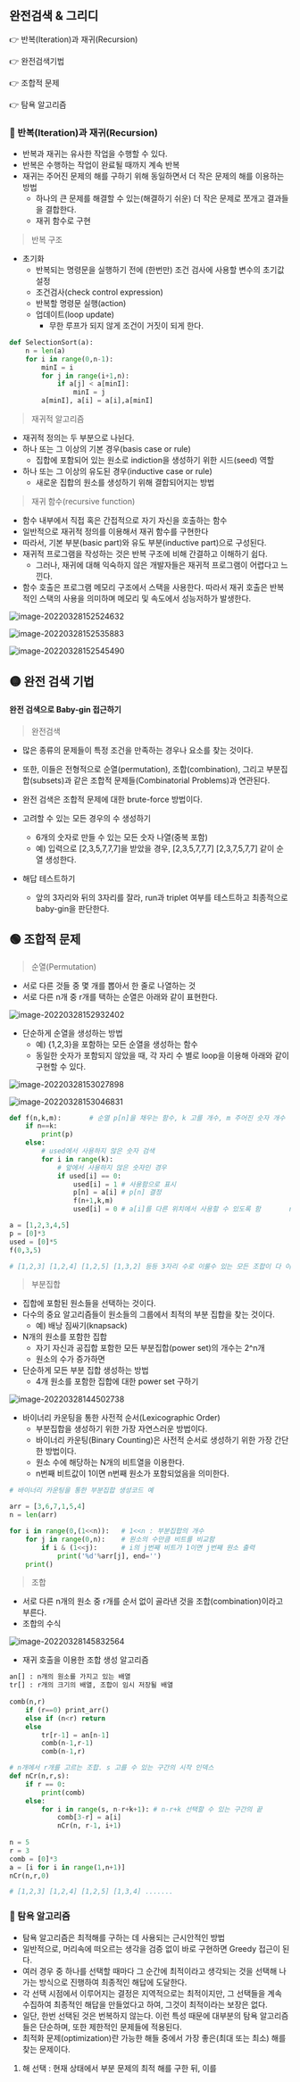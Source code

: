 ## 완전검색 & 그리디

👉 반복(Iteration)과 재귀(Recursion)

👉 완전검색기법

👉 조합적 문제

👉 탐욕 알고리즘



### 🔴 반복(Iteration)과 재귀(Recursion)

- 반복과 재귀는 유사한 작업을 수행할 수 있다.
- 반복은 수행하는 작업이 완료될 때까지 계속 반복
- 재귀는 주어진 문제의 해를 구하기 위해 동일하면서 더 작은 문제의 해를 이용하는 방법
  - 하나의 큰 문제를 해결할 수 있는(해결하기 쉬운) 더 작은 문제로 쪼개고 결과들을 결합한다.
  - 재귀 함수로 구현

> 반복 구조

- 초기화
  - 반복되는 명령문을 실행하기 전에 (한번만) 조건 검사에 사용할 변수의 초기값 설정
  - 조건검사(check control expression)
  - 반복할 명령문 실행(action)
  - 업데이트(loop update)
    - 무한 루프가 되지 않게 조건이 거짓이 되게 한다.



```python
def SelectionSort(a):
    n = len(a)
    for i in range(0,n-1):
        minI = i
        for j in range(i+1,n):
            if a[j] < a[minI]:
                minI = j
       	a[minI], a[i] = a[i],a[minI]           
```



> 재귀적 알고리즘

- 재귀적 정의는 두 부분으로 나뉜다.
- 하나 또는 그 이상의 기본 경우(basis case or rule)
  - 집합에 포함되어 있는 원소로 indiction을 생성하기 위한 시드(seed) 역할
- 하나 또는 그 이상의 유도된 경우(inductive case or rule)
  - 새로운 집합의 원소를 생성하기 위해 결합되어지는 방법



> 재귀 함수(recursive function)

- 함수 내부에서 직접 혹은 간접적으로 자기 자신을 호출하는 함수
- 일반적으로 재귀적 정의를 이용해서 재귀 함수를 구현한다
- 따라서, 기본 부분(basic part)와 유도 부분(inductive part)으로 구성된다.
- 재귀적 프로그램을 작성하는 것은 반복 구조에 비해 간결하고 이해하기 쉽다.
  - 그러나, 재귀에 대해 익숙하지 않은 개발자들은 재귀적 프로그램이 어렵다고 느낀다.
- 함수 호출은 프로그램 메모리 구조에서 스택을 사용한다. 따라서 재귀 호출은 반복적인 스택의 사용을 의미하며 메모리 및 속도에서 성능저하가 발생한다.

![image-20220328152524632](완전탐색.assets/image-20220328152524632.png)

![image-20220328152535883](완전탐색.assets/image-20220328152535883.png)

![image-20220328152545490](완전탐색.assets/image-20220328152545490.png)



## 🟡 완전 검색 기법

#### 완전 검색으로 Baby-gin 접근하기

> 완전검색

- 많은 종류의 문제들이 특정 조건을 만족하는 경우나 요소를 찾는 것이다.
- 또한, 이들은 전형적으로 순열(permutation), 조합(combination), 그리고 부분집합(subsets)과 같은 조합적 문제들(Combinatorial Problems)과 연관된다.
- 완전 검색은 조합적 문제에 대한 brute-force 방법이다.

- 고려할 수 있는 모든 경우의 수 생성하기
  - 6개의 숫자로 만들 수 있는 모든 숫자 나열(중복 포함)
  - 예) 입력으로 [2,3,5,7,7,7]을 받았을 경우, [2,3,5,7,7,7] [2,3,7,5,7,7] 같이 순열 생성한다.
- 해답 테스트하기
  - 앞의 3자리와 뒤의 3자리를 잘라, run과 triplet 여부를 테스트하고 최종적으로 baby-gin을 판단한다.





## 🟢 조합적 문제

> 순열(Permutation)

- 서로 다른 것들 중 몇 개를 뽑아서 한 줄로 나열하는 것
- 서로 다른 n개 중 r개를 택하는 순열은 아래와 같이 표현한다.

![image-20220328152932402](완전탐색.assets/image-20220328152932402.png)

- 단순하게 순열을 생성하는 방법
  - 예) {1,2,3}을 포함하는 모든 순열을 생성하는 함수
  - 동일한 숫자가 포함되지 않았을 때, 각 자리 수 별로 loop을 이용해 아래와 같이 구현할 수 있다.

![image-20220328153027898](완전탐색.assets/image-20220328153027898.png)

![image-20220328153046831](완전탐색.assets/image-20220328153046831.png)



```python
def f(n,k,m):		# 순열 p[n]을 채우는 함수, k 고를 개수, m 주어진 숫자 개수
    if n==k:
        print(p)
    else:
        # used에서 사용하지 않은 숫자 검색
        for i in range(k):
            # 앞에서 사용하지 않은 숫자인 경우
            if used[i] == 0:
                used[i] = 1	# 사용함으로 표시
                p[n] = a[i]	# p[n] 결정
                f(n+1,k,m)
                used[i] = 0 # a[i]를 다른 위치에서 사용할 수 있도록 함       return

a = [1,2,3,4,5]
p = [0]*3
used = [0]*5
f(0,3,5)

# [1,2,3] [1,2,4] [1,2,5] [1,3,2] 등등 3자리 수로 이룰수 있는 모든 조합이 다 이루어진다.
```



> 부분집합

- 집합에 포함된 원소들을 선택하는 것이다.
- 다수의 중요 알고리즘들이 원소들의 그룹에서 최적의 부분 집합을 찾는 것이다.
  - 예) 배낭 짐싸기(knapsack)
- N개의 원소를 포함한 집합
  - 자기 자신과 공집합 포함한 모든 부분집합(power set)의 개수는 2^n개
  - 원소의 수가 증가하면
- 단순하게 모든 부분 집합 생성하는 방법
  - 4개 원소를 포함한 집합에 대한 power set 구하기

![image-20220328144502738](완전탐색.assets/image-20220328144502738.png)



- 바이너리 카운팅을 통한 사전적 순서(Lexicographic Order)
  - 부분집합을 생성하기 위한 가장 자연스러운 방법이다.
  - 바이너리 카운팅(Binary Counting)은 사전적 순서로 생성하기 위한 가장 간단한 방법이다.
  - 원소 수에 해당하는 N개의 비트열을 이용한다.
  - n번째 비트값이 1이면 n번째 원소가 포함되었음을 의미한다.

```python
# 바이너리 카운팅을 통한 부분집합 생성코드 예

arr = [3,6,7,1,5,4]
n = len(arr)

for i in range(0,(1<<n)):	# 1<<n : 부분집합의 개수
    for j in range(0,n): 	# 원소의 수만큼 비트를 비교함
        if i & (1<<j):		# i의 j번째 비트가 1이면 j번째 원소 출력
            print('%d'%arr[j], end='')
    print()
```



> 조합

- 서로 다른 n개의 원소 중 r개를 순서 없이 골라낸 것을 조합(combination)이라고 부른다.
- 조합의 수식

![image-20220328145832564](완전탐색.assets/image-20220328145832564.png)



- 재귀 호출을 이용한 조합 생성 알고리즘

```python
an[] : n개의 원소를 가지고 있는 배열
tr[] : r개의 크기의 배열, 조합이 임시 저장될 배열
    
comb(n,r)
	if (r==0) print_arr()
    else if (n<r) return
	else
    	tr[r-1] = an[n-1]
        comb(n-1,r-1)
        comb(n-1,r)
```



```python
# n개에서 r개를 고르는 조합. s 고를 수 있는 구간의 시작 인덱스
def nCr(n,r,s):
    if r == 0:
        print(comb)
    else:
        for i in range(s, n-r+k+1): # n-r+k 선택할 수 있는 구간의 끝
            comb[3-r] = a[i]
            nCr(n, r-1, i+1)
            
n = 5
r = 3
comb = [0]*3
a = [i for i in range(1,n+1)]
nCr(n,r,0)

# [1,2,3] [1,2,4] [1,2,5] [1,3,4] .......
```







### 🔵 탐욕 알고리즘

- 탐욕 알고리즘은 최적해를 구하는 데 사용되는 근시안적인 방법
- 일반적으로, 머리속에 떠오르는 생각을 검증 없이 바로 구현하면 Greedy 접근이 된다.
- 여러 경우 중 하나를 선택할 때마다 그 순간에 최적이라고 생각되는 것을 선택해 나가는 방식으로 진행하여 최종적인 해답에 도달한다.
- 각 선택 시점에서 이루어지는 결정은 지역적으로는 최적이지만, 그 선택들을 계속 수집하여 최종적인 해답을 만들었다고 하여, 그것이 최적이라는 보장은 없다.
- 일단, 한번 선택된 것은 번복하지 않는다. 이런 특성 때문에 대부분의 탐욕 알고리즘들은 단순하며, 또한 제한적인 문제들에 적용된다.
- 최적화 문제(optimization)란 가능한 해들 중에서 가장 좋은(최대 또는 최소) 해를 찾는 문제이다.

1. 해 선택 : 현재 상태에서 부분 문제의 최적 해를 구한 뒤, 이를 